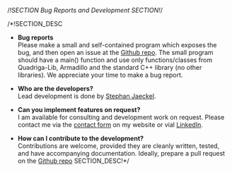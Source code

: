 /*!SECTION
Bug Reports and Development
SECTION!*/

/*!SECTION_DESC
- **Bug reports**<br>
  Please make a small and self-contained program which exposes the bug, and then open an issue at the <a href="https://github.com/stjaeckel/quadriga-lib">Github repo</a>. The small program should have 
  a main() function and use only functions/classes from Quadriga-Lib, Armadillo and the standard C++ 
  library (no other libraries). We appreciate your time to make a bug report. 

- **Who are the developers?**<br>
  Lead development is done by <a href="https://sjc-wireless.com">Stephan Jaeckel</a>.

- **Can you implement features on request?**<br>
  I am available for consulting and development work on request. Please contact me via the <a href="https://sjc-wireless.com">contact form</a> on my website or vial  <a href="https://www.linkedin.com/in/stephan-jaeckel-phd-a66990a4">LinkedIn</a>.

- **How can I contribute to the development?**<br>
  Contributions are welcome, provided they are cleanly written, tested, and have accompanying documentation. 
  Ideally, prepare a pull request on the <a href="https://github.com/stjaeckel/quadriga-lib">Github repo</a>
SECTION_DESC!*/
